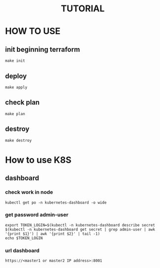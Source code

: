 <center><h1>TUTORIAL</h1></center>

# HOW TO USE

## init beginning terraform

```
make init
```

## deploy

```
make apply
```

## check plan

```
make plan
```

## destroy

```
make destroy
```

# How to use K8S

## dashboard

### check work in node

```
kubectl get po -n kubernetes-dashboard -o wide
```

### get password admin-user

```
export TOKEN_LOGIN=$(kubectl -n kubernetes-dashboard describe secret $(kubectl -n kubernetes-dashboard get secret | grep admin-user | awk '{print $1}') | awk '{print $2}' | tail -1)
echo $TOKEN_LOGIN
```

### url dashboard

```
https://<master1 or master2 IP address>:8001
```
